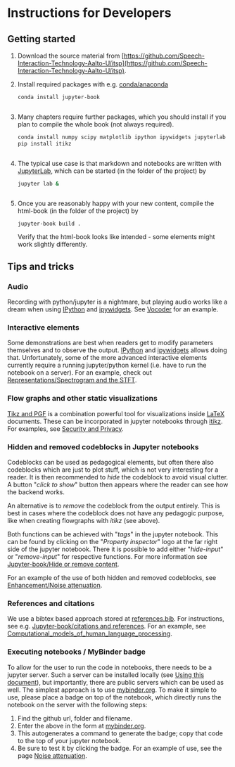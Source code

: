 # Instructions for Developers

## Getting started

1. Download the source material from [https://github.com/Speech-Interaction-Technology-Aalto-U/itsp](https://github.com/Speech-Interaction-Technology-Aalto-U/itsp). 
2. Install required packages with e.g. [conda/anaconda](https://www.anaconda.com/products/distribution)

   ```bash
   conda install jupyter-book   
   ```
   ![]()
3. Many chapters require further packages, which you should install if you plan to compile the whole book (not always required).

    ```bash
    conda install numpy scipy matplotlib ipython ipywidgets jupyterlab   
    pip install itikz
    ```
    ![]()
    
4. The typical use case is that markdown and notebooks are written with [JupyterLab](https://jupyter.org/), which can be started (in the folder of the project) by

    ```bash
    jupyter lab &
    ```
    ![]()
    
5. Once you are reasonably happy with your new content, compile the html-book (in the folder of the project) by

    ```bash
    jupyter-book build .
    ```
    ![]()    
    Verify that the html-book looks like intended - some elements might work slightly differently.
    
    
## Tips and tricks

### Audio

Recording with python/jupyter is a nightmare, but playing audio works like a dream when using [IPython](https://ipython.org/) and [ipywidgets](https://ipywidgets.readthedocs.io/en/latest/). See [Vocoder](content:vocoder) for an example. 

### Interactive elements

Some demonstrations are best when readers get to modify parameters themselves and to observe the output. [IPython](https://ipython.org/) and [ipywidgets](https://ipywidgets.readthedocs.io/en/latest/) allows doing that. Unfortunately, some of the more advanced interactive elements currently require a running jupyter/python kernel (i.e. have to run the notebook on a server).
For an example, check out [Representations/Spectrogram and the STFT](../Representations/Spectrogram_and_the_STFT.ipynb).

### Flow graphs and other static visualizations

[Tikz and PGF](https://tikz.dev/) is a combination powerful tool for visualizations inside [LaTeX](https://www.latex-project.org/) documents. These can be incorporated in jupyter notebooks through [itikz](https://pypi.org/project/itikz/). For examples, see [Security and Privacy](../Security_and_privacy.ipynb).

### Hidden and removed codeblocks in Jupyter notebooks

Codeblocks can be used as pedagogical elements, but often there also codeblocks which are just to plot stuff, which is not very interesting for a reader. It is then recommended to *hide* the codeblock to avoid visual clutter. A button "*click to show*" button then appears where the reader can see how the backend works. 

An alternative is to *remove* the codeblock from the output entirely. This is best in cases where the codeblock does not have any pedagogic purpose, like when creating flowgraphs with *itikz* (see above). 

Both functions can be achieved with "*tags*" in the jupyter notebook. This can be found by clicking on the "*Property inspector*" logo at the far right side of the jupyter notebook. There it is possible to add either "*hide-input*" or "*remove-input*" for respective functions. For more information see [Jupyter-book/Hide or remove content](https://jupyterbook.org/interactive/hiding.html).

For an example of the use of both hidden and removed codeblocks, see [Enhancement/Noise attenuation](../Enhancement/Noise_attenuation.ipynb).

### References and citations

We use a bibtex based approach stored at [references.bib](../references.bib). For instructions, see e.g. [Jupyter-book/citations and references](https://jupyterbook.org/en/stable/content/citations.html). For an example, see [Computational_models_of_human_language_processing](../Computational_models_of_human_language_processing.md).


### Executing notebooks / MyBinder badge

To allow for the user to run the code in notebooks, there needs to be a jupyter server. Such a server can be installed locally (see [Using this document](Using_this_document.ipynb)), but importantly, there are public servers which can be used as well. The simplest approach is to use [mybinder.org](mybinder.org). To make it simple to use, please place a badge on top of the notebook, which directly runs the notebook on the server with the following steps:
1. Find the github url, folder and filename.
2. Enter the above in the form at [mybinder.org](mybinder.org).
3. This autogenerates a command to generate the badge; copy that code to the top of your jupyter notebook.
4. Be sure to test it by clicking the badge.
For an example of use, see the page [Noise attenuation](../Enhancement/Noise_attenuation.ipynb).